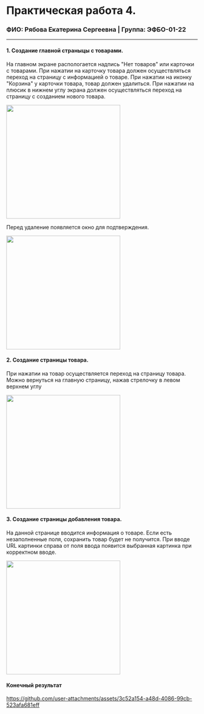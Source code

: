 Практическая работа 4.
=================================
### ФИО: Рябова Екатерина Сергеевна | Группа: ЭФБО-01-22

***
#### 1. Создание главной страныцы с товарами. 
На главном экране распологается надпись "Нет товаров" или карточки с товарами. При нажатии на карточку товара должен осуществляться переход на страницу с информацией о товаре. При нажатии на иконку "Корзина" у карточки товара, товар должен удалиться. При нажатии на плюсик в нижнем углу экрана должен осуществляться переход на страницу с созданием нового товара.

<img src="https://github.com/user-attachments/assets/990df9c4-9dd7-4acc-9663-1330f2370c09" width="300">

Перед удаление появляется окно для подтверждения.

<img src="https://github.com/user-attachments/assets/990df9c4-9dd7-4acc-9663-1330f2370c09" width="300">

#### 2. Создание страницы товара. 
При нажатии на товар осуществляется переход на страницу товара. Можно вернуться на главную страницу, нажав стрелочку в левом верхнем углу

<img src="https://github.com/user-attachments/assets/72d02eb8-e954-410f-a0e4-b54171df541b" width="300">

#### 3. Создание страницы добавления товара. 
На данной странице вводится информация о товаре. Если есть незаполненные поля, сохранить товар будет не получится. При вводе URL картинки справа от поля ввода появится выбранная картинка при корректном вводе.

<img src="https://github.com/user-attachments/assets/72d02eb8-e954-410f-a0e4-b54171df541b" width="300">

#### Конечный результат
https://github.com/user-attachments/assets/3c52a154-a48d-4086-99cb-523afa681eff
